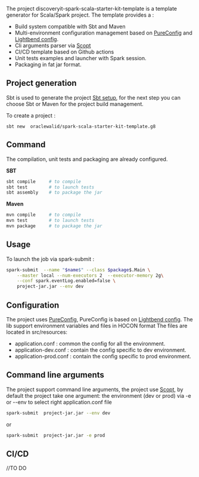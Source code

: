 The project discoveryit-spark-scala-starter-kit-template is a template generator for Scala/Spark project.
The template provides a : 
* Build system compatible with Sbt and Maven
* Multi-environment configuration management based on [PureConfig](https://github.com/pureconfig/pureconfig) and  [Lightbend config](https://github.com/lightbend/config).
* Cli arguments parser via [Scopt](https://github.com/scopt/scopt)
* CI/CD template based on Github actions
* Unit tests examples and launcher with Spark session.
* Packaging in fat jar format.

## Project generation

Sbt is used to generate the project [Sbt setup](https://www.scala-sbt.org/1.x/docs/Setup.html), for the next step you can choose Sbt or Maven for the project build management.

To create a project :

```
sbt new  oraclewalid/spark-scala-starter-kit-template.g8

```

## Command

The compilation, unit tests and packaging are already configured.

**SBT**


```bash
sbt compile     # to compile
sbt test        # to launch tests
sbt assembly    # to package the jar
```
**Maven**

```bash
mvn compile     # to compile
mvn test        # to launch tests
mvn package     # to package the jar
```
## Usage
To launch the job via spark-submit :
```bash
spark-submit  --name "$name$" --class $package$.Main \
    --master local --num-executors 2  --executor-memory 2g\
    --conf spark.eventLog.enabled=false \
    project-jar.jar --env dev
```

## Configuration
The project uses [PureConfig](https://github.com/pureconfig/pureconfig), PureConfig is based on [Lightbend config](https://github.com/lightbend/config).
The lib support environment variables and files in HOCON format
The files are located in src/resources:
* application.conf      : common the config for all the environment.
* application-dev.conf  : contain the config specific to dev environment.
* application-prod.conf : contain the config specific to prod environment.

## Command line arguments
The project support command line arguments, the project use [Scopt](https://github.com/scopt/scopt), by default the project take one argument: the environment (dev or prod) via -e or --env to select right application.conf file
```bash
spark-submit  project-jar.jar --env dev
```
or 
```bash
spark-submit  project-jar.jar -e prod
```

## CI/CD
//TO DO
